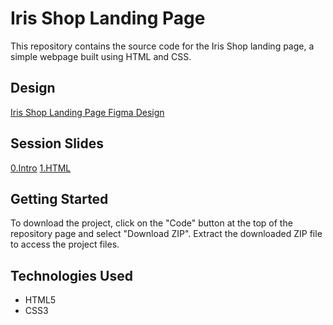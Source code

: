 # Iris Shop Landing Page

This repository contains the source code for the Iris Shop landing page, a simple webpage built using HTML and CSS.

## Design

[Iris Shop Landing Page Figma Design](https://www.figma.com/file/hErthPpr4befunRqeanBxh/IRIS?type=design&node-id=0%3A1&mode=design&t=8pLkCAtmqGjtBhai-1)

## Session Slides

[0.Intro](https://github.com/imshahab/iris-shop-landing/blob/main/Slides/0.Intro.pdf)
[1.HTML](https://github.com/imshahab/iris-shop-landing/blob/main/Slides/1.HTML.pdf)

## Getting Started

To download the project, click on the "Code" button at the top of the repository page and select "Download ZIP". Extract the downloaded ZIP file to access the project files.

## Technologies Used

- HTML5
- CSS3
